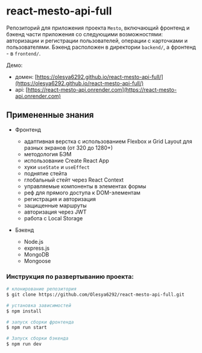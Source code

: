 # react-mesto-api-full
Репозиторий для приложения проекта `Mesto`, включающий фронтенд и бэкенд части приложения со следующими возможностями: авторизации и регистрации пользователей, операции с карточками и пользователями. Бэкенд расположен в директории `backend/`, а фронтенд - в `frontend/`. 
  
Демо:

- домен: [https://olesya6292.github.io/react-mesto-api-full/](https://olesya6292.github.io/react-mesto-api-full/)
- api: [https://react-mesto-api.onrender.com](https://react-mesto-api.onrender.com)

## Примененные знания
* Фронтенд
  - адаптивная верстка с использованием Flexbox и Grid Layout для разных экранов (от 320 до 1280+)
  - методология БЭМ
  - использование Create React App
  - хуки `useState` и `useEffect`
  - поднятие стейта
  - глобальный стейт через React Context
  - управляемые компоненты в элементах формы
  - реф для прямого доступа к DOM-элементам
  - регистрация и авторизация
  - защищенные маршруты
  - авторизация через JWT
  - работа с Local Stоrage

* Бэкенд
  - Node.js
  - express.js
  - MongoDB
  - Mongoose

### Инструкция по развертыванию проекта:
```bash
# клонирование репозитория
$ git clone https://github.com/Olesya6292/react-mesto-api-full.git

# установка зависимостей
$ npm install

# запуск сборки фронтенда
$ npm run start

# Запуск сборки бэкенда
$ npm run dev
```










